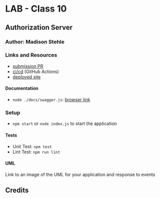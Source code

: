 # LAB - Class 10
## Authorization Server
### Author: Madison Stehle

### Links and Resources

- [submission PR](https://github.com/madisonstehle/auth-server/pull/1)
- [ci/cd]() (GitHub Actions)
- [deployed site]()

#### Documentation

- `node ./docs/swagger.js`: [browser link]()

### Setup

- `npm start` or `node index.js` to start the application

#### Tests

- Unit Test: `npm test`
- Lint Test: `npm run lint`

#### UML

Link to an image of the UML for your application and response to events

## Credits